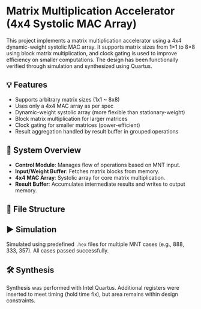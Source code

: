 # Matrix Multiplication Accelerator (4x4 Systolic MAC Array)

This project implements a matrix multiplication accelerator using a 4x4 dynamic-weight systolic MAC array. It supports matrix sizes from 1×1 to 8×8 using block matrix multiplication, and clock gating is used to improve efficiency on smaller computations. The design has been functionally verified through simulation and synthesized using Quartus.

## 💡 Features

- Supports arbitrary matrix sizes (1x1 ~ 8x8)
- Uses only a 4x4 MAC array as per spec
- Dynamic-weight systolic array (more flexible than stationary-weight)
- Block matrix multiplication for larger matrices
- Clock gating for smaller matrices (power-efficient)
- Result aggregation handled by result buffer in grouped operations

## 🧩 System Overview

- **Control Module**: Manages flow of operations based on MNT input.
- **Input/Weight Buffer**: Fetches matrix blocks from memory.
- **4x4 MAC Array**: Systolic array for core matrix multiplication.
- **Result Buffer**: Accumulates intermediate results and writes to output memory.

## 📁 File Structure


## ▶️ Simulation

Simulated using predefined `.hex` files for multiple MNT cases (e.g., 888, 333, 357). All cases passed successfully.

## 🛠️ Synthesis

Synthesis was performed with Intel Quartus. Additional registers were inserted to meet timing (hold time fix), but area remains within design constraints.

